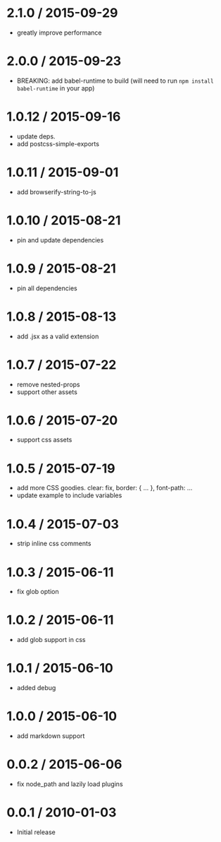 
2.1.0 / 2015-09-29
==================

  * greatly improve performance

2.0.0 / 2015-09-23
==================

  * BREAKING: add babel-runtime to build (will need to run `npm install babel-runtime` in your app)

1.0.12 / 2015-09-16
==================

  * update deps.
  * add postcss-simple-exports

1.0.11 / 2015-09-01
==================

  * add browserify-string-to-js


1.0.10 / 2015-08-21
==================

  * pin and update dependencies

1.0.9 / 2015-08-21
==================

  * pin all dependencies

1.0.8 / 2015-08-13
==================

  * add .jsx as a valid extension

1.0.7 / 2015-07-22
==================

  * remove nested-props
  * support other assets

1.0.6 / 2015-07-20
==================

  * support css assets

1.0.5 / 2015-07-19
==================

  * add more CSS goodies. clear: fix, border: { ... }, font-path: ...
  * update example to include variables

1.0.4 / 2015-07-03
==================

  * strip inline css comments

1.0.3 / 2015-06-11
==================

  * fix glob option

1.0.2 / 2015-06-11
==================

  * add glob support in css

1.0.1 / 2015-06-10
==================

  * added debug

1.0.0 / 2015-06-10
==================

  * add markdown support

0.0.2 / 2015-06-06
==================

  * fix node_path and lazily load plugins

0.0.1 / 2010-01-03
==================

  * Initial release
